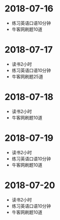 # 2018-07-16
* 练习英语口语10分钟
* 牛客网刷题10道

# 2018-07-17
* 读书2小时
* 练习英语口语10分钟
* 牛客网刷题25道

# 2018-07-18
* 读书2小时
* 牛客网刷题10道


# 2018-07-19
* 读书2小时
* 练习英语口语10分钟
* 牛客网刷题10道

# 2018-07-20
* 读书2小时
* 练习英语口语10分钟
* 牛客网刷题10道
